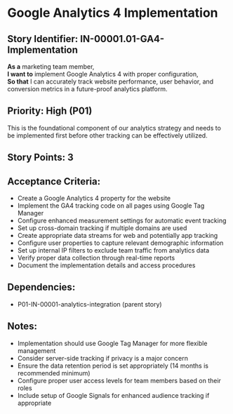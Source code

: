 # Google Analytics 4 Implementation

## Story Identifier: IN-00001.01-GA4-Implementation

**As a** marketing team member,  
**I want to** implement Google Analytics 4 with proper configuration,  
**So that** I can accurately track website performance, user behavior, and conversion metrics in a future-proof analytics platform.

## Priority: High (P01)
This is the foundational component of our analytics strategy and needs to be implemented first before other tracking can be effectively utilized.

## Story Points: 3

## Acceptance Criteria:
- Create a Google Analytics 4 property for the website
- Implement the GA4 tracking code on all pages using Google Tag Manager
- Configure enhanced measurement settings for automatic event tracking
- Set up cross-domain tracking if multiple domains are used
- Create appropriate data streams for web and potentially app tracking
- Configure user properties to capture relevant demographic information
- Set up internal IP filters to exclude team traffic from analytics data
- Verify proper data collection through real-time reports
- Document the implementation details and access procedures

## Dependencies:
- P01-IN-00001-analytics-integration (parent story)

## Notes:
- Implementation should use Google Tag Manager for more flexible management
- Consider server-side tracking if privacy is a major concern
- Ensure the data retention period is set appropriately (14 months is recommended minimum)
- Configure proper user access levels for team members based on their roles
- Include setup of Google Signals for enhanced audience tracking if appropriate
